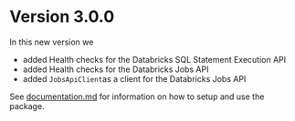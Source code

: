 # Version 3.0.0

In this new version we

* added Health checks for the Databricks SQL Statement Execution API
* added Health checks for the Databricks Jobs API
* added `JobsApiClient`as a client for the Databricks Jobs API

See [documentation.md](../documentation.md) for information on how to setup and use the package.
